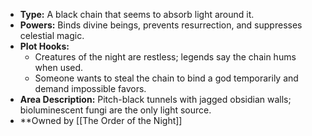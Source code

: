 - **Type:** A black chain that seems to absorb light around it.
- **Powers:** Binds divine beings, prevents resurrection, and suppresses celestial magic.
- **Plot Hooks:**
    - Creatures of the night are restless; legends say the chain hums when used.
    - Someone wants to steal the chain to bind a god temporarily and demand impossible favors.
- **Area Description:** Pitch-black tunnels with jagged obsidian walls; bioluminescent fungi are the only light source.
- **Owned by [[The Order of the Night]]